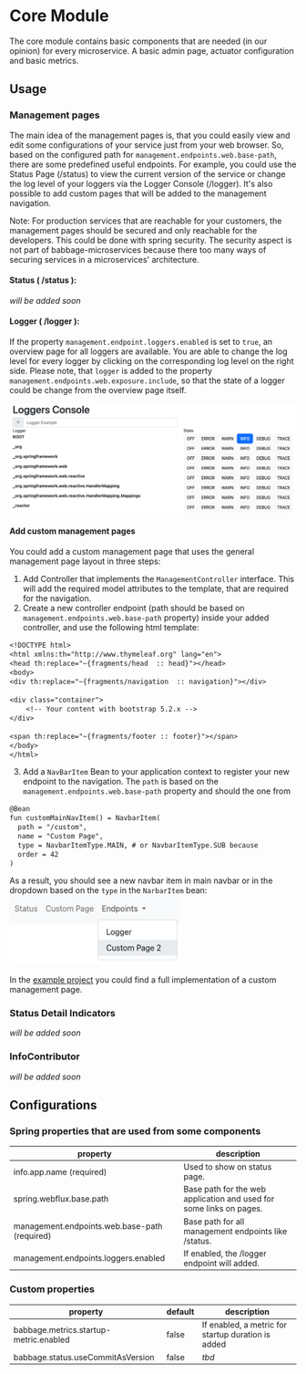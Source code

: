 # Core Module

The core module contains basic components that are needed (in our opinion) for every microservice. A basic admin page,
actuator configuration and basic metrics.

## Usage

### Management pages

The main idea of the management pages is, that you could easily view and edit some configurations of your service just
from your web browser. So, based on the configured path for `management.endpoints.web.base-path`, there are some
predefined useful endpoints. For example, you could use the Status Page (/status) to view the current version of the
service or change the log level of your loggers via the Logger Console (/logger). It's also possible to add custom pages
that will be added to the management navigation.

Note: For production services that are reachable for your customers, the management pages should be secured and only
reachable for the developers. This could be done with spring security. The security aspect is not part of
babbage-microservices because there too many ways of securing services in a microservices' architecture.

#### Status ( /status ):

_will be added soon_

[comment]: <> (Git Info: git.properties are shown on status page)

[comment]: <> (Screenshot)

#### Logger ( /logger ):

If the property `management.endpoint.loggers.enabled` is set to `true`, an overview page for all loggers are available.
You are able to change the log level for every logger by clicking on the corresponding log level on the right side.
Please note, that `logger` is added to the property `management.endpoints.web.exposure.include`, so that the state of a
logger could be change from the overview page itself.

<img src="docs/logger-console.png" width="600">

#### Add custom management pages

You could add a custom management page that uses the general management page layout in three steps:

1. Add Controller that implements the `ManagementController` interface. This will add the required model attributes to
   the template, that are required for the navigation.
2. Create a new controller endpoint (path should be based on `management.endpoints.web.base-path` property) inside your added controller, and use the following html template:

```
<!DOCTYPE html>
<html xmlns:th="http://www.thymeleaf.org" lang="en">
<head th:replace="~{fragments/head  :: head}"></head>
<body>
<div th:replace="~{fragments/navigation  :: navigation}"></div>

<div class="container">
    <!-- Your content with bootstrap 5.2.x -->
</div>

<span th:replace="~{fragments/footer :: footer}"></span>
</body>
</html>
```

3. Add a `NavBarItem` Bean to your application context to register your new endpoint to the navigation. The `path` is based on the `management.endpoints.web.base-path` property and should the one from

```
@Bean
fun customMainNavItem() = NavbarItem(
  path = "/custom",
  name = "Custom Page",
  type = NavbarItemType.MAIN, # or NavbarItemType.SUB because 
  order = 42
)
```

As a result, you should see a new navbar item in main navbar or in the dropdown based on the `type` in the `NarbarItem`
bean:
<img src="docs/custom-management-page.png" width="300">

In the [example project](../example) you could find a full implementation of a custom management page.

### Status Detail Indicators

_will be added soon_

### InfoContributor

_will be added soon_

## Configurations

### Spring properties that are used from some components

| property                                       | description                                                         |
|------------------------------------------------|---------------------------------------------------------------------|
| info.app.name   (required)                     | Used to show on status page.                                        |
| spring.webflux.base.path                       | Base path for the web application and used for some links on pages. |
| management.endpoints.web.base-path  (required) | Base path for all management endpoints like /status.                |
| management.endpoints.loggers.enabled           | If enabled, the /logger endpoint will added.                        |

### Custom properties

| property                               | default | description                                        |
|----------------------------------------|---------|----------------------------------------------------|
| babbage.metrics.startup-metric.enabled | false   | If enabled, a metric for startup duration is added |
| babbage.status.useCommitAsVersion      | false   | _tbd_                                              |
